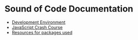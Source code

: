 # Sound of Code Documentation

- [Development Environment](./development.md)
- [JavaScript Crash Course](./js-tutorial.md)
- [Resources for packages used](./package-resources.md)

